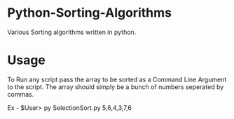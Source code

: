 # Python-Sorting-Algorithms

Various Sorting algorithms written in python.

# Usage

To Run any script pass the array to be sorted as a Command Line Argument to the script. The array should simply be a bunch of numbers seperated by commas.

Ex - $User> py SelectionSort.py 5,6,4,3,7,6